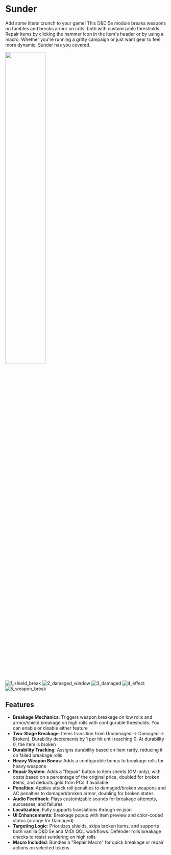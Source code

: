 # Sunder
Add some literal crunch to your game! This D&D 5e module breaks weapons on fumbles and breaks armor on crits, both with customizable thresholds. Repair items by clicking the hammer icon in the item's header or by using a macro. Whether you're running a gritty campaign or just want gear to feel more dynamic, Sunder has you covered.



<img src="https://github.com/user-attachments/assets/7416cf01-a9c7-4ec3-906c-14ebe6030b1b" alt="" width="50%">


![1_shield_break](https://github.com/user-attachments/assets/7416cf01-a9c7-4ec3-906c-14ebe6030b1b)
![2_damaged_window](https://github.com/user-attachments/assets/a039fe07-a350-474b-b3ea-0b93f4ba6fd5)
![3_damaged](https://github.com/user-attachments/assets/e45f4d6d-bdd7-4720-8325-3f89e78a20cf)
![4_effect](https://github.com/user-attachments/assets/9559dc3f-d5c8-4b99-ad03-58945b81cae7)
![5_weapon_break](https://github.com/user-attachments/assets/ad008479-0427-4bc7-86bc-a14a9310f4ad)



## Features
- **Breakage Mechanics**: Triggers weapon breakage on low rolls and armor/shield breakage on high rolls with configurable thresholds. You can enable or disable either feature
- **Two-Stage Breakage**: Items transition from Undamaged → Damaged → Broken). Durability decrements by 1 per hit until reaching 0. At durability 0, the item is broken
- **Durability Tracking**: Assigns durability based on item rarity, reducing it on failed breakage rolls
- **Heavy Weapon Bonus**: Adds a configurable bonus to breakage rolls for heavy weapons
- **Repair System**: Adds a "Repair" button to item sheets (GM-only), with costs based on a percentage of the original price, doubled for broken items, and deducts gold from PCs if available
- **Penalties**: Applies attack roll penalties to damaged/broken weapons and AC penalties to damaged/broken armor, doubling for broken states
- **Audio Feedback**: Plays customizable sounds for breakage attempts, successes, and failures
- **Localization**: Fully supports translations through en.json
- **UI Enhancements**: Breakage popup with item preview and color-coded status (orange for Damaged)
- **Targeting Logic**: Prioritizes shields, skips broken items, and supports both vanilla D&D 5e and MIDI QOL workflows. Defender rolls breakage checks to resist sundering on high rolls
- **Macro Included**: Bundles a "Repair Macro" for quick breakage or repair actions on selected tokens
